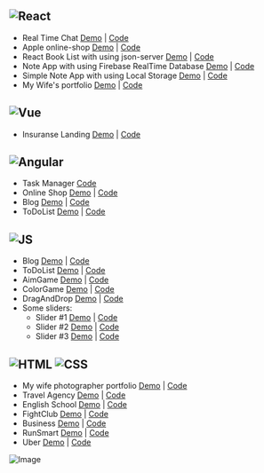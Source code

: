 
## ![React](https://img.shields.io/badge/react-000?style=for-the-badge&logo=REACT)
- Real Time Chat [Demo](https://react-chat-09.web.app/chat) | [Code](https://github.com/mizonov-iv/React-Real-Time-Chat)
- Apple online-shop [Demo](https://ecommerce09-97559.web.app/) | [Code](https://github.com/mizonov-iv/React-E-Commerce)
- React Book List with using json-server [Demo](https://github.com/mizonov-iv/React-Book-List/blob/main/README.md) | [Code](https://github.com/mizonov-iv/React-Book-List)
- Note App with using Firebase RealTime Database [Demo](https://react-note-app-08.web.app/) | [Code](https://github.com/mizonov-iv/React-Note-App-with-Firebase)
- Simple Note App with using Local Storage [Demo](https://react-note-app06.web.app/) | [Code](https://github.com/mizonov-iv/ReactNoteApp)
- My Wife's portfolio [Demo](https://photo-by-mizonova.web.app/) | [Code](https://github.com/mizonov-iv/My-Wife-React-site)


## ![Vue](https://img.shields.io/badge/vue-000?style=for-the-badge&logo=VUE)
- Insuranse Landing [Demo](https://insurance-09.web.app/) | [Code](https://github.com/mizonov-iv/Vue-Insurance-Landing)

## ![Angular](https://img.shields.io/badge/angular-000?style=for-the-badge&logo=ANGULAR)
- Task Manager [Code](https://github.com/mizonov-iv/Task-manager)
- Online Shop [Demo](https://online-shop-18c7d.firebaseapp.com/) | [Code](https://github.com/mizonov-iv/OnlineShopSPA)
- Blog [Demo](https://angular-blog2022.firebaseapp.com/) | [Code](https://github.com/mizonov-iv/AngularBlog)
- ToDoList [Demo](https://simpletodoapplication1.firebaseapp.com/) | [Code](https://github.com/mizonov-iv/AngularToDoApplication)

## ![JS](https://img.shields.io/badge/JavaScript-000?style=for-the-badge&logo=JavaScript&logoColor=yellow)
- Blog [Demo](https://miv-blog.firebaseapp.com/) | [Code](https://github.com/mizonov-iv/JS-Blog)
- ToDoList [Demo](https://mizonov-iv.github.io/ToDoListOnJS/) | [Code](https://github.com/mizonov-iv/ToDoListOnJS)
- AimGame [Demo](https://mizonov-iv.github.io/AimGame/) | [Code](https://github.com/mizonov-iv/AimGame)
- ColorGame [Demo](https://mizonov-iv.github.io/ColorGame/) | [Code](https://github.com/mizonov-iv/ColorGame)
- DragAndDrop [Demo](https://mizonov-iv.github.io/DragAndDrop/) | [Code](https://github.com/mizonov-iv/DragAndDrop)
- Some sliders:
  - Slider #1 [Demo](https://mizonov-iv.github.io/FrenchySlider/) | [Code](https://github.com/mizonov-iv/FrenchySlider)
  - Slider #2 [Demo](https://mizonov-iv.github.io/anotherTypeOfSlider/) | [Code](https://github.com/mizonov-iv/anotherTypeOfSlider)
  - Slider #3 [Demo](https://mizonov-iv.github.io/JS-slider/) | [Code](https://github.com/mizonov-iv/JS-slider)

## ![HTML](https://img.shields.io/badge/HTML-000?style=for-the-badge&logo=html&logoColor=red) ![CSS](https://img.shields.io/badge/CSS-000?style=for-the-badge&logo=css&logoColor=fff)
- My wife photographer portfolio [Demo](https://mizonov-iv.github.io/MyWifeLanding/) | [Code](https://github.com/mizonov-iv/MyWifeLanding)
- Travel Agency [Demo](https://mizonov-iv.github.io/TravelAgency-site/) | [Code](https://github.com/mizonov-iv/TravelAgency-site)
- English School [Demo](https://mizonov-iv.github.io/EnglishSchool-site/) | [Code](https://github.com/mizonov-iv/EnglishSchool-site)
- FightClub [Demo](https://mizonov-iv.github.io/FightClub-site/) | [Code](https://github.com/mizonov-iv/FightClub-site)
- Business [Demo](https://mizonov-iv.github.io/Realvise-site/) | [Code](https://github.com/mizonov-iv/Realvise-site)
- RunSmart [Demo](https://mizonov-iv.github.io/RunSmart-site/) | [Code](https://github.com/mizonov-iv/RunSmart-site)
- Uber [Demo](https://mizonov-iv.github.io/Uber/) | [Code](https://github.com/mizonov-iv/Uber)

![Image](https://www.codewars.com/users/mizonov-iv/badges/large)

